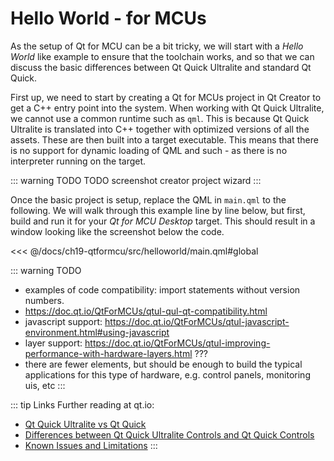 # Hello World - for MCUs

As the setup of Qt for MCU can be a bit tricky, we will start with a _Hello World_ like example to ensure that the toolchain works, and so that we can discuss the basic differences between Qt Quick Ultralite and standard Qt Quick.

First up, we need to start by creating a Qt for MCUs project in Qt Creator to get a C++ entry point into the system. When working with Qt Quick Ultralite, we cannot use a common runtime such as ``qml``. This is because Qt Quick Ultralite is translated into C++ together with optimized versions of all the assets. These are then built into a target executable. This means that there is no support for dynamic loading of QML and such - as there is no interpreter running on the target.

::: warning TODO
TODO screenshot creator project wizard
:::

Once the basic project is setup, replace the QML in ``main.qml`` to the following. We will walk through this example line by line below, but first, build and run it for your _Qt for MCU Desktop_ target. This should result in a window looking like the screenshot below the code.

<<< @/docs/ch19-qtformcu/src/helloworld/main.qml#global

::: warning TODO
* examples of code compatibility: import statements without version numbers.
* https://doc.qt.io/QtForMCUs/qtul-qul-qt-compatibility.html
* javascript support: https://doc.qt.io/QtForMCUs/qtul-javascript-environment.html#using-javascript
* layer support: https://doc.qt.io/QtForMCUs/qtul-improving-performance-with-hardware-layers.html ???
* there are fewer elements, but should be enough to build the typical applications for this type of hardware, e.g. control panels, monitoring uis, etc
:::


::: tip Links
Further reading at qt.io:
* [Qt Quick Ultralite vs Qt Quick](https://doc.qt.io/QtForMCUs/qtul-qtquick-differences.html)
* [Differences between Qt Quick Ultralite Controls and Qt Quick Controls](https://doc.qt.io/QtForMCUs/qtul-qtquick-controls-api-differences.html)
* [Known Issues and Limitations](https://doc.qt.io/QtForMCUs/qtul-known-issues.html)
:::


